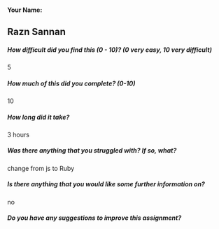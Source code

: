 #### Your Name:
Razn Sannan
---

##### How difficult did you find this (0 - 10)? (0 very easy, 10 very difficult) 
5
##### How much of this did you complete? (0-10)
10
##### How long did it take?
3 hours
##### Was there anything that you struggled with?  If so, what?
change from js to Ruby
##### Is there anything that you would like some further information on? 
no
##### Do you have any suggestions to improve this assignment?
